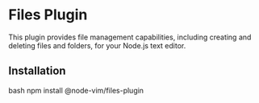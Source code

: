 # Files Plugin

This plugin provides file management capabilities, including creating and deleting files and folders, for your Node.js text editor.

## Installation

bash
npm install @node-vim/files-plugin
